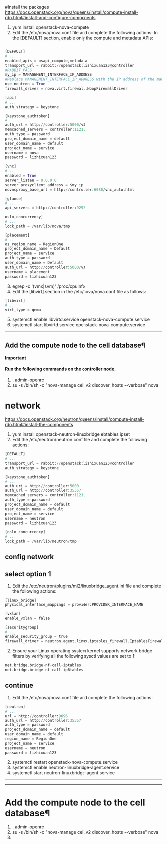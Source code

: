 #Install the packages
https://docs.openstack.org/nova/queens/install/compute-install-rdo.html#install-and-configure-components
1. yum install openstack-nova-compute
2. Edit the /etc/nova/nova.conf file and complete the following actions:
In the [DEFAULT] section, enable only the compute and metadata APIs:
```python

[DEFAULT]
# ...
enabled_apis = osapi_compute,metadata
transport_url = rabbit://openstack:lizhixuan123@controller
#RABBIT_PASS
my_ip = MANAGEMENT_INTERFACE_IP_ADDRESS
#Replace MANAGEMENT_INTERFACE_IP_ADDRESS with the IP address of the management network interface on your compute node, typically 10.0.0.31 for the first node in the example architecture.
use_neutron = True
firewall_driver = nova.virt.firewall.NoopFirewallDriver

[api]
# ...
auth_strategy = keystone

[keystone_authtoken]
# ...
auth_url = http://controller:5000/v3
memcached_servers = controller:11211
auth_type = password
project_domain_name = default
user_domain_name = default
project_name = service
username = nova
password = lizhixuan123

[vnc]
# ...
enabled = True
server_listen = 0.0.0.0
server_proxyclient_address = $my_ip
novncproxy_base_url = http://controller:6080/vnc_auto.html

[glance]
# ...
api_servers = http://controller:9292

oslo_concurrency]
# ...
lock_path = /var/lib/nova/tmp

[placement]
# ...
os_region_name = RegionOne
project_domain_name = Default
project_name = service
auth_type = password
user_domain_name = Default
auth_url = http://controller:5000/v3
username = placement
password = lizhixuan123


```

3. egrep -c '(vmx|svm)' /proc/cpuinfo
4. Edit the [libvirt] section in the /etc/nova/nova.conf file as follows:
```python
[libvirt]
# ...
virt_type = qemu
```
5. systemctl enable libvirtd.service openstack-nova-compute.service
6. systemctl start libvirtd.service openstack-nova-compute.service

---------

## Add the compute node to the cell database¶
#### Important
#### Run the following commands on the controller node.
1. . admin-openrc
2. su -s /bin/sh -c "nova-manage cell_v2 discover_hosts --verbose" nova


# network
https://docs.openstack.org/neutron/queens/install/compute-install-rdo.html#install-the-components

1. yum install openstack-neutron-linuxbridge ebtables ipset
2. Edit the /etc/neutron/neutron.conf file and complete the following actions:
```python
[DEFAULT]
# ...
transport_url = rabbit://openstack:lizhixuan123@controller
auth_strategy = keystone

[keystone_authtoken]
# ...
auth_uri = http://controller:5000
auth_url = http://controller:35357
memcached_servers = controller:11211
auth_type = password
project_domain_name = default
user_domain_name = default
project_name = service
username = neutron
password = lizhixuan123

[oslo_concurrency]
# ...
lock_path = /var/lib/neutron/tmp

```
## config network 

## select option 1
1. Edit the /etc/neutron/plugins/ml2/linuxbridge_agent.ini file and complete the following actions:
```python
[linux_bridge]
physical_interface_mappings = provider:PROVIDER_INTERFACE_NAME

[vxlan]
enable_vxlan = false

[securitygroup]
# ...
enable_security_group = true
firewall_driver = neutron.agent.linux.iptables_firewall.IptablesFirewallDriver

```
2. Ensure your Linux operating system kernel supports network bridge filters by verifying all the following sysctl values are set to 1:
```python
net.bridge.bridge-nf-call-iptables
net.bridge.bridge-nf-call-ip6tables
```

## continue
1. Edit the /etc/nova/nova.conf file and complete the following actions:
```python
[neutron]
# ...
url = http://controller:9696
auth_url = http://controller:35357
auth_type = password
project_domain_name = default
user_domain_name = default
region_name = RegionOne
project_name = service
username = neutron
password = lizhixuan123
```
2. systemctl restart openstack-nova-compute.service
3. systemctl enable neutron-linuxbridge-agent.service
4. systemctl start neutron-linuxbridge-agent.service

------------------
---------------------

# Add the compute node to the cell database¶
1. . admin-openrc
2. su -s /bin/sh -c "nova-manage cell_v2 discover_hosts --verbose" nova
3. 
